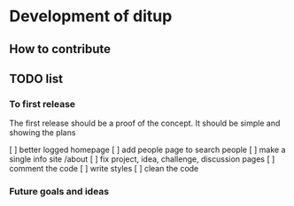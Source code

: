 # Development of ditup

## How to contribute

## TODO list

### To first release

The first release should be a proof of the concept. It should be simple and showing the plans

[ ] better logged homepage
[ ] add people page to search people
[ ] make a single info site /about
[ ] fix project, idea, challenge, discussion pages
[ ] comment the code
[ ] write styles
[ ] clean the code

### Future goals and ideas

